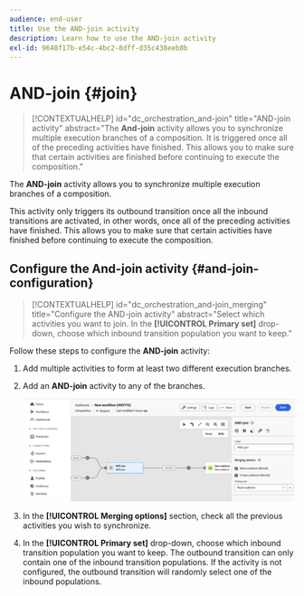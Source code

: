 ```yaml
---
audience: end-user
title: Use the AND-join activity
description: Learn how to use the AND-join activity
exl-id: 9648f17b-e54c-4bc2-8dff-d35c438eeb8b
---
```

# AND-join {#join}

>[!CONTEXTUALHELP]
>id="dc_orchestration_and-join"
>title="AND-join activity"
>abstract="The **And-join** activity allows you to synchronize multiple execution branches of a composition. It is triggered once all of the preceding activities have finished. This allows you to make sure that certain activities are finished before continuing to execute the composition."

The **AND-join** activity allows you to synchronize multiple execution branches of a composition.

This activity only triggers its outbound transition once all the inbound transitions are activated, in other words, once all of the preceding activities have finished. This allows you to make sure that certain activities have finished before continuing to execute the composition.

## Configure the And-join activity {#and-join-configuration}

>[!CONTEXTUALHELP]
>id="dc_orchestration_and-join_merging"
>title="Configure the AND-join activity"
>abstract="Select which activities you want to join. In the **[!UICONTROL Primary set]** drop-down, choose which inbound transition population you want to keep."

Follow these steps to configure the **AND-join** activity:

1. Add multiple activities to form at least two different execution branches.
1. Add an **AND-join** activity to any of the branches.

    ![](../assets/and-join.png)

1. In the **[!UICONTROL Merging options]** section, check all the previous activities you wish to synchronize.
1. In the **[!UICONTROL Primary set]** drop-down, choose which inbound transition population you want to keep. The outbound transition can only contain one of the inbound transition populations. If the activity is not configured, the outbound transition will randomly select one of the inbound populations.
